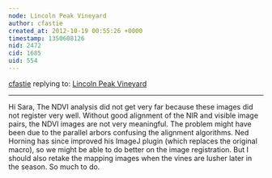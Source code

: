 ```yaml
---
node: Lincoln Peak Vineyard
author: cfastie
created_at: 2012-10-19 00:55:26 +0000
timestamp: 1350608126
nid: 2472
cid: 1685
uid: 554
---
```




[cfastie](../profile/cfastie) replying to: [Lincoln Peak Vineyard](../notes/cfastie/6-13-2012/lincoln-peak-vineyard)

----
Hi Sara,
The NDVI analysis did not get very far because these images did not register very well. Without good alignment of the NIR and visible image pairs, the NDVI images are not very meaningful. The problem might have been due to the parallel arbors confusing the alignment algorithms. Ned Horning has since improved his ImageJ plugin (which replaces the original macro), so we might be able to do better on the image registration. But I should also retake the mapping images when the vines are lusher later in the  season. So much to do.